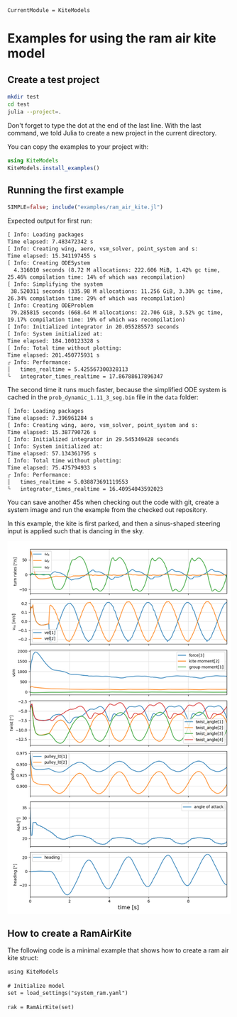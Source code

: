 ```@meta
CurrentModule = KiteModels
```
# Examples for using the ram air kite model

## Create a test project
```bash
mkdir test
cd test
julia --project=.
```
Don't forget to type the dot at the end of the last line.
With the last command, we told Julia to create a new project in the current directory.

You can copy the examples to your project with:
```julia
using KiteModels
KiteModels.install_examples()
```

## Running the first example
```julia
SIMPLE=false; include("examples/ram_air_kite.jl")
```
Expected output for first run:
```
[ Info: Loading packages 
Time elapsed: 7.483472342 s
[ Info: Creating wing, aero, vsm_solver, point_system and s:
Time elapsed: 15.341197455 s
[ Info: Creating ODESystem
  4.316010 seconds (8.72 M allocations: 222.606 MiB, 1.42% gc time, 25.46% compilation time: 14% of which was recompilation)
[ Info: Simplifying the system
 38.520311 seconds (335.98 M allocations: 11.256 GiB, 3.30% gc time, 26.34% compilation time: 29% of which was recompilation)
[ Info: Creating ODEProblem
 79.285815 seconds (668.64 M allocations: 22.706 GiB, 3.52% gc time, 19.17% compilation time: 19% of which was recompilation)
[ Info: Initialized integrator in 20.055285573 seconds
[ Info: System initialized at:
Time elapsed: 184.100123328 s
[ Info: Total time without plotting:
Time elapsed: 201.450775931 s
┌ Info: Performance:
│   times_realtime = 5.425567300328113
└   integrator_times_realtime = 17.86788617896347
```
The second time it runs much faster, because the simplified ODE system is cached in the `prob_dynamic_1.11_3_seg.bin`
file in the `data` folder:
```
[ Info: Loading packages 
Time elapsed: 7.396961284 s
[ Info: Creating wing, aero, vsm_solver, point_system and s:
Time elapsed: 15.387790726 s
[ Info: Initialized integrator in 29.545349428 seconds
[ Info: System initialized at:
Time elapsed: 57.134361795 s
[ Info: Total time without plotting:
Time elapsed: 75.475794933 s
┌ Info: Performance:
│   times_realtime = 5.038873691119553
└   integrator_times_realtime = 16.40954043592023
```
You can save another 45s when checking out the code with git, create a system image and run the example from the checked out repository.

In this example, the kite is first parked, and then a sinus-shaped steering input is applied such that is dancing
in the sky.

![Oscillating steering input response](oscillating_steering.png)

## How to create a RamAirKite
The following code is a minimal example that shows how to create a ram air kite struct:
```
using KiteModels

# Initialize model
set = load_settings("system_ram.yaml")

rak = RamAirKite(set)
```